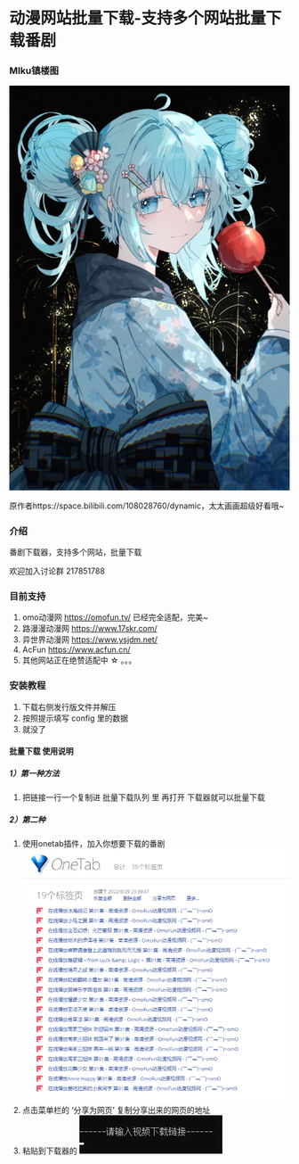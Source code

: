 # 动漫网站批量下载-支持多个网站批量下载番剧

### MIku镇楼图

![535891FD6F12C4FAE13C1CDC50286B65](README.assets/535891FD6F12C4FAE13C1CDC50286B65-16618720393711.jpg)

原作者https://space.bilibili.com/108028760/dynamic，太太画画超级好看哦~

### 介绍

番剧下载器，支持多个网站，批量下载

欢迎加入讨论群 217851788

### 目前支持

1. omo动漫网 https://omofun.tv/  已经完全适配，完美~
2. 路漫漫动漫网 https://www.17skr.com/
3. 异世界动漫网 https://www.ysjdm.net/ 
4. AcFun https://www.acfun.cn/
5. 其他网站正在绝赞适配中 ☆ 。。。

### 安装教程

1.  下载右侧发行版文件并解压
2.  按照提示填写 config 里的数据
3.  就没了

#### 批量下载 使用说明

##### 1）第一种方法

1. 把链接一行一个复制进 批量下载队列 里 再打开 下载器就可以批量下载

##### 2）第二种

1. 使用onetab插件，加入你想要下载的番剧<img src="README.assets/image-20220903125927695.png" alt="image-20220903125927695" style="zoom: 80%;" />
2. 点击菜单栏的 ‘分享为网页’ 复制分享出来的网页的地址
3. 粘贴到下载器的 ![image-20220903130224921](README.assets/image-20220903130224921.png)
